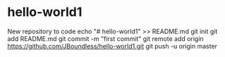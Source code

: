 # hello-world1
New repository to code
echo "# hello-world1" >> README.md
git init
git add README.md
git commit -m "first commit"
git remote add origin https://github.com/JBoundless/hello-world1.git
git push -u origin master
